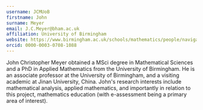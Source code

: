 ```yaml
---
username: JCMUoB
firstname: John
surname: Meyer
email: J.C.Meyer@bham.ac.uk
affiliation: University of Birmingham
website: https://www.birmingham.ac.uk/schools/mathematics/people/navigation.aspx?ReferenceId=103895&Name=dr-john-meyer
orcid: 0000-0003-0708-1088
---
```

John Christopher Meyer obtained a MSci degree in Mathematical Sciences and a PhD in Applied Mathematics from the University of Birmingham. He is an associate professor at the University of Birmingham, and a visiting academic at Jinan University, China. 
John's research interests include mathematical analysis, applied mathematics, and importantly in relation to this project, mathematics education (with e-assessment being a primary area of interest).
